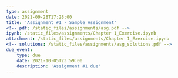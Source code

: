 ```yaml
---
type: assignment
date: 2021-09-28T17:28:00
title: 'Assignment #1 - Sample Assignment'
<!-- pdf: /static_files/assignments/asg.pdf -->
ipynb: /static_files/assignments/Chapter 1_Exercise.ipynb
attachment: /static_files/assignments/Chapter 1_Exercise.ipynb
<!-- solutions: /static_files/assignments/asg_solutions.pdf -->
due_event: 
    type: due
    date: 2021-10-05T23:59:00
    description: 'Assignment #1 due'
---
```


